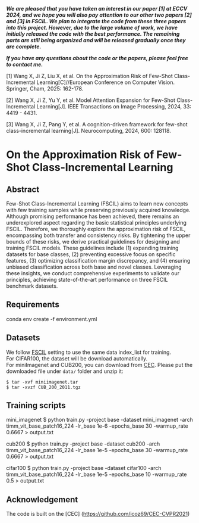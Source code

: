 
***We are pleased that you have taken an interest in our paper [1] at ECCV 2024, and we hope you will also pay attention to our other two papers [2] and [3] in FSCIL. We plan to integrate the code from these three papers into this project. However, due to the large volume of work, we have initially released the code with the best performance. The remaining parts are still being organized and will be released gradually once they are complete.***

***If you have any questions about the code or the papers, please feel free to contact me.***

[1] Wang X, Ji Z, Liu X, et al. On the Approximation Risk of Few-Shot Class-Incremental Learning[C]//European Conference on Computer Vision. Springer, Cham, 2025: 162-178.

[2] Wang X, Ji Z, Yu Y, et al. Model Attention Expansion for Few-Shot Class-Incremental Learning[J]. IEEE Transactions on Image Processing, 2024, 33: 4419 - 4431.

[3] Wang X, Ji Z, Pang Y, et al. A cognition-driven framework for few-shot class-incremental learning[J]. Neurocomputing, 2024, 600: 128118.


# On the Approximation Risk of Few-Shot Class-Incremental Learning

## Abstract
Few-Shot Class-Incremental Learning (FSCIL) aims to learn new concepts with few training samples while preserving previously acquired knowledge. Although promising performance has been achieved, there remains an underexplored aspect regarding the basic statistical principles underlying FSCIL. Therefore, we thoroughly explore the approximation risk of FSCIL, encompassing both transfer and consistency risks. By tightening the upper bounds of these risks, we derive practical guidelines for designing and training FSCIL models. These guidelines include (1) expanding training datasets for base classes, (2) preventing excessive focus on specific features, (3) optimizing classification margin discrepancy, and (4) ensuring unbiased classification across both base and novel classes. Leveraging these insights, we conduct comprehensive experiments to validate our principles, achieving state-of-the-art performance on three FSCIL benchmark datasets.

## Requirements
conda env create -f environment.yml

## Datasets
We follow [FSCIL](https://github.com/xyutao/fscil) setting to use the same data index_list for training.  
For CIFAR100, the dataset will be download automatically.  
For miniImagenet and CUB200, you can download from [CEC](https://drive.google.com/drive/folders/11LxZCQj2FRCs0JTsf_dafvTHqFn2yGSN?usp=sharing). Please put the downloaded file under `data/` folder and unzip it:
    
    $ tar -xvf miniimagenet.tar 
    $ tar -xvzf CUB_200_2011.tgz

## Training scripts
mini_imagenet
    $ python train.py -project base -dataset mini_imagenet -arch timm_vit_base_patch16_224 -lr_base 1e-6 -epochs_base 30 -warmup_rate 0.6667 > output.txt


cub200
    $ python train.py -project base -dataset cub200  -arch timm_vit_base_patch16_224 -lr_base 1e-5 -epochs_base 30 -warmup_rate 0.6667 > output.txt


cifar100
    $ python train.py -project base -dataset cifar100  -arch timm_vit_base_patch16_224 -lr_base 1e-5 -epochs_base 10 -warmup_rate 0.5 > output.txt


## Acknowledgement

The code is built on the [CEC] (https://github.com/icoz69/CEC-CVPR2021)
